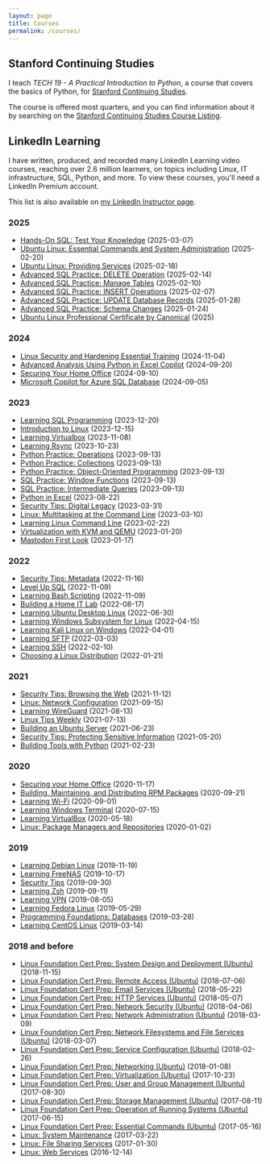 ```yaml
---
layout: page
title: Courses
permalink: /courses/
---
```


## Stanford Continuing Studies

I teach _TECH 19 - A Practical Introduction to Python_, a course that covers the basics of Python, for [Stanford Continuing Studies](https://continuingstudies.stanford.edu/). 

The course is offered most quarters, and you can find information about it by searching on the [Stanford Continuing Studies Course Listing](https://continuingstudies.stanford.edu/search/results?ss360Query=tech%2019&x=0&y=0).

## LinkedIn Learning

I have written, produced, and recorded many LinkedIn Learning video courses, reaching over 2.6 million learners, on topics including Linux, IT infrastructure, SQL, Python, and more. To view these courses, you'll need a LinkedIn Premium account. 

This list is also available on [my LinkedIn Instructor page](https://www.linkedin.com/learning/instructors/scott-simpson).

### 2025

- [Hands-On SQL: Test Your Knowledge](https://www.linkedin.com/learning/hands-on-sql-challenges-test-your-knowledge) (2025-03-07)
- [Ubuntu Linux: Essential Commands and System Administration](https://www.linkedin.com/learning/ubuntu-linux-essential-commands-and-system-administration) (2025-02-20)
- [Ubuntu Linux: Providing Services](https://www.linkedin.com/learning/ubuntu-linux-providing-services) (2025-02-18)
- [Advanced SQL Practice: DELETE Operation](https://www.linkedin.com/learning/advanced-sql-practice-delete-operations) (2025-02-14)
- [Advanced SQL Practice: Manage Tables](https://www.linkedin.com/learning/advanced-sql-practice-manage-tables) (2025-02-10)
- [Advanced SQL Practice: INSERT Operations](https://www.linkedin.com/learning/advanced-sql-practice-insert-operations) (2025-02-07)
- [Advanced SQL Practice: UPDATE Database Records](https://www.linkedin.com/learning/advanced-sql-practice-update-database-records) (2025-01-28)
- [Advanced SQL Practice: Schema Changes](https://www.linkedin.com/learning/advanced-sql-practice-schema-changes) (2025-01-24)
- [Ubuntu Linux Professional Certificate by Canonical](https://www.linkedin.com/learning/paths/ubuntu-linux-professional-certificate-by-canonical) (2025)

### 2024

- [Linux Security and Hardening Essential Training](https://www.linkedin.com/learning/linux-security-and-hardening-essential-training-24928686) (2024-11-04)
- [Advanced Analysis Using Python in Excel Copilot](https://www.linkedin.com/learning/advanced-analysis-using-python-in-excel-copilot) (2024-09-20)
- [Securing Your Home Office](https://www.linkedin.com/learning/securing-your-home-office-24757393) (2024-09-10)
- [Microsoft Copilot for Azure SQL Database](https://www.linkedin.com/learning/microsoft-copilot-for-azure-sql-database) (2024-09-05)

### 2023

- [Learning SQL Programming](https://www.linkedin.com/learning/learning-sql-programming-8382385) (2023-12-20)
- [Introduction to Linux](https://www.linkedin.com/learning/introduction-to-linux) (2023-12-15)
- [Learning Virtualbox](https://www.linkedin.com/learning/learning-virtualbox-19862434) (2023-11-08)
- [Learning Rsync](https://www.linkedin.com/learning/learning-rsync) (2023-10-23)
- [Python Practice: Operations](https://www.linkedin.com/learning/python-practice-operations) (2023-09-13)
- [Python Practice: Collections](https://www.linkedin.com/learning/python-practice-collections) (2023-09-13)
- [Python Practice: Object-Oriented Programming](https://www.linkedin.com/learning/python-practice-object-oriented-programming) (2023-09-13)
- [SQL Practice: Window Functions](https://www.linkedin.com/learning/sql-practice-window-functions) (2023-09-13)
- [SQL Practice: Intermediate Queries](https://www.linkedin.com/learning/sql-practice-intermediate-queries) (2023-09-13)
- [Python in Excel](https://www.linkedin.com/learning/python-in-excel/) (2023-08-22)
- [Security Tips: Digital Legacy](https://www.linkedin.com/learning/security-tips-digital-legacy/) (2023-03-31)
- [Linux: Multitasking at the Command Line](https://www.linkedin.com/learning/linux-multitasking-at-the-command-line-18466403) (2023-03-10)
- [Learning Linux Command Line](https://www.linkedin.com/learning/learning-linux-command-line-14447912) (2023-02-22)
- [Virtualization with KVM and QEMU](https://www.linkedin.com/learning/virtualization-with-kvm-and-qemu) (2023-01-20)
- [Mastodon First Look](https://www.linkedin.com/learning/first-look-mastodon) (2023-01-17)

### 2022

- [Security Tips: Metadata](https://www.linkedin.com/learning/security-tips-metadata) (2022-11-16)
- [Level Up SQL](https://www.linkedin.com/learning/level-up-sql) (2022-11-09)
- [Learning Bash Scripting](https://www.linkedin.com/learning/learning-bash-scripting-17063287) (2022-11-09)
- [Building a Home IT Lab](https://www.linkedin.com/learning/building-a-home-it-lab-15077425/) (2022-08-17)
- [Learning Ubuntu Desktop Linux](https://www.linkedin.com/learning/learning-ubuntu-desktop-18015807) (2022-06-30)
- [Learning Windows Subsystem for Linux](https://www.linkedin.com/learning/learning-windows-subsystem-for-linux-16134127) (2022-04-15)
- [Learning Kali Linux on Windows](https://www.linkedin.com/learning/learning-kali-linux-on-windows) (2022-04-01)
- [Learning SFTP](https://www.linkedin.com/learning/learning-sftp) (2022-03-03)
- [Learning SSH](https://www.linkedin.com/learning/learning-ssh-14571185) (2022-02-10)
- [Choosing a Linux Distribution](https://www.linkedin.com/learning/choosing-a-linux-distribution) (2022-01-21)

### 2021

- [Security Tips: Browsing the Web](https://www.linkedin.com/learning/security-tips-browsing-the-web) (2021-11-12)
- [Linux: Network Configuration](https://www.linkedin.com/learning/linux-network-configuration-14257682) (2021-09-15)
- [Learning WireGuard](https://www.linkedin.com/learning/learning-wireguard) (2021-08-13)
- [Linux Tips Weekly](https://www.linkedin.com/learning/linux-tips-weekly) (2021-07-13)
- [Building an Ubuntu Server](https://www.linkedin.com/learning/building-an-ubuntu-server) (2021-06-23)
- [Security Tips: Protecting Sensitive Information](https://www.linkedin.com/learning/security-tips-protecting-sensitive-information) (2021-05-20)
- [Building Tools with Python](https://www.linkedin.com/learning/building-tools-with-python) (2021-02-23)

### 2020

- [Securing your Home Office](https://www.linkedin.com/learning/securing-your-home-office) (2020-11-17)
- [Building, Maintaining, and Distributing RPM Packages](https://www.linkedin.com/learning/building-maintaining-and-distributing-rpm-packages) (2020-09-21)
- [Learning Wi-Fi](https://www.linkedin.com/learning/learning-wi-fi) (2020-09-01)
- [Learning Windows Terminal](https://www.linkedin.com/learning/learning-windows-terminal) (2020-07-15)
- [Learning VirtualBox](https://www.linkedin.com/learning/learning-virtualbox-2) (2020-05-18)
- [Linux: Package Managers and Repositories](https://www.linkedin.com/learning/linux-package-managers-and-repositories) (2020-01-02)

### 2019

- [Learning Debian Linux](https://www.linkedin.com/learning/learning-debian-linux) (2019-11-19)
- [Learning FreeNAS](https://www.linkedin.com/learning/learning-freenas) (2019-10-17)
- [Security Tips](https://www.linkedin.com/learning/security-tips) (2019-09-30)
- [Learning Zsh](https://www.linkedin.com/learning/learning-zsh) (2019-09-11)
- [Learning VPN](https://www.linkedin.com/learning/learning-vpn) (2019-08-05)
- [Learning Fedora Linux](https://www.linkedin.com/learning/learning-fedora-linux-2) (2019-05-29)
- [Programming Foundations: Databases](https://www.linkedin.com/learning/programming-foundations-databases-2) (2019-03-28)
- [Learning CentOS Linux](https://www.linkedin.com/learning/learning-centos-linux-2) (2019-03-14)

### 2018 and before

- [Linux Foundation Cert Prep: System Design and Deployment (Ubuntu)](https://www.linkedin.com/learning/linux-foundation-cert-prep-system-design-and-deployment-ubuntu) (2018-11-15)
- [Linux Foundation Cert Prep: Remote Access (Ubuntu)](https://www.linkedin.com/learning/linux-foundation-cert-prep-remote-access-ubuntu) (2018-07-06)
- [Linux Foundation Cert Prep: Email Services (Ubuntu)](https://www.linkedin.com/learning/linux-foundation-cert-prep-email-services-ubuntu) (2018-05-22)
- [Linux Foundation Cert Prep: HTTP Services (Ubuntu)](https://www.linkedin.com/learning/linux-foundation-cert-prep-http-services-ubuntu) (2018-05-07)
- [Linux Foundation Cert Prep: Network Security (Ubuntu)](https://www.linkedin.com/learning/linux-foundation-cert-prep-network-security-ubuntu) (2018-04-06)
- [Linux Foundation Cert Prep: Network Administration (Ubuntu)](https://www.linkedin.com/learning/linux-foundation-cert-prep-network-administration-ubuntu) (2018-03-09)
- [Linux Foundation Cert Prep: Network Filesystems and File Services (Ubuntu)](https://www.linkedin.com/learning/linux-foundation-cert-prep-network-filesystems-and-file-services-ubuntu) (2018-03-07)
- [Linux Foundation Cert Prep: Service Configuration (Ubuntu)](https://www.linkedin.com/learning/linux-foundation-cert-prep-service-configuration-ubuntu) (2018-02-26)
- [Linux Foundation Cert Prep: Networking (Ubuntu)](https://www.linkedin.com/learning/linux-foundation-cert-prep-networking-ubuntu) (2018-01-08)
- [Linux Foundation Cert Prep: Virtualization (Ubuntu)](https://www.linkedin.com/learning/linux-foundation-cert-prep-virtualization-ubuntu) (2017-10-23)
- [Linux Foundation Cert Prep: User and Group Management (Ubuntu)](https://www.linkedin.com/learning/linux-foundation-cert-prep-user-and-group-management-ubuntu) (2017-08-30)
- [Linux Foundation Cert Prep: Storage Management (Ubuntu)](https://www.linkedin.com/learning/linux-foundation-cert-prep-storage-management-ubuntu) (2017-08-11)
- [Linux Foundation Cert Prep: Operation of Running Systems (Ubuntu)](https://www.linkedin.com/learning/linux-foundation-cert-prep-operation-of-running-systems-ubuntu) (2017-06-15)
- [Linux Foundation Cert Prep: Essential Commands (Ubuntu)](https://www.linkedin.com/learning/linux-foundation-cert-prep-essential-commands-ubuntu) (2017-05-16)
- [Linux: System Maintenance](https://www.linkedin.com/learning/linux-system-maintenance) (2017-03-22)
- [Linux: File Sharing Services](https://www.linkedin.com/learning/linux-file-sharing-services) (2017-01-30)
- [Linux: Web Services](https://www.linkedin.com/learning/linux-web-services) (2016-12-14)
